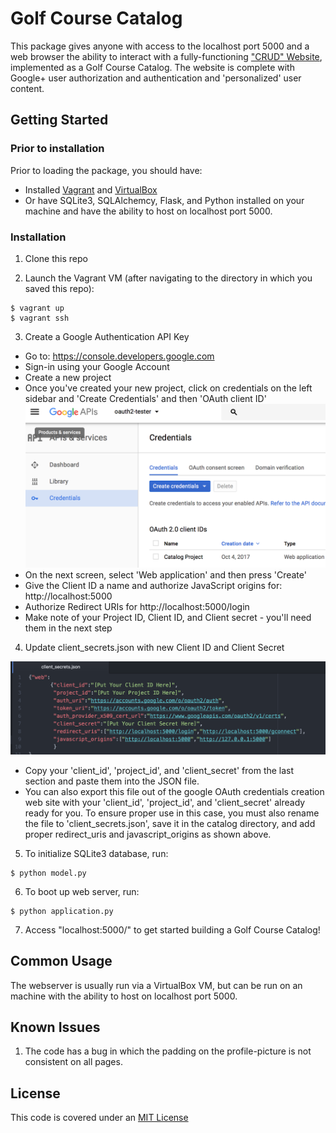 # **Golf Course Catalog**
This package gives anyone with access to the localhost port 5000 and a web browser the ability to interact with a fully-functioning ["CRUD" Website](https://en.wikipedia.org/wiki/Create,_read,_update_and_delete), implemented as a Golf Course Catalog. The website is complete with Google+ user authorization and authentication and 'personalized' user content.

## **Getting Started**
### Prior to installation
Prior to loading the package, you should have:
- Installed [Vagrant](http://vagrantup.com/) and [VirtualBox](https://www.virtualbox.org/)
- Or have SQLite3, SQLAlchemcy, Flask, and Python installed on your machine and have the ability to host on localhost port 5000.

### Installation
1. Clone this repo

2. Launch the Vagrant VM (after navigating to the directory in which you saved this repo):
```
$ vagrant up
$ vagrant ssh
```

3. Create a Google Authentication API Key

- Go to: https://console.developers.google.com
- Sign-in using your Google Account
- Create a new project
- Once you've created your new project, click on credentials on the left sidebar and 'Create Credentials' and then 'OAuth client ID'
![Creating Project Credentials on Console.Developers.Google](static/credentials.png "Credential Creation")
- On the next screen, select 'Web application' and then press 'Create'
- Give the Client ID a name and authorize JavaScript origins for: http://localhost:5000
- Authorize Redirect URIs for http://localhost:5000/login
- Make note of your Project ID, Client ID, and Client secret - you'll need them in the next step

4. Update client_secrets.json with new Client ID and Client Secret

![Updating the Client Secrets JSON File](static/client_secret_example.png "Client Secrets Ex.")
- Copy your 'client_id', 'project_id', and 'client_secret' from the last section and paste them into the JSON file.
- You can also export this file out of the google OAuth credentials creation web site with your 'client_id', 'project_id', and 'client_secret' already ready for you. To ensure proper use in this case, you must also rename the file to 'client_secrets.json', save it in the catalog directory, and add proper redirect_uris and javascript_origins as shown above.

5. To initialize SQLite3 database, run:
```
$ python model.py
```

6. To boot up web server, run:
```
$ python application.py
```

7. Access "localhost:5000/" to get started building a Golf Course Catalog!

## **Common Usage**
The webserver is usually run via a VirtualBox VM, but can be run on an machine with the ability to host on localhost port 5000.

## **Known Issues**
1. The code has a bug in which the padding on the profile-picture is not consistent on all pages.

## **License**
This code is covered under an [MIT License](./LICENSE)
